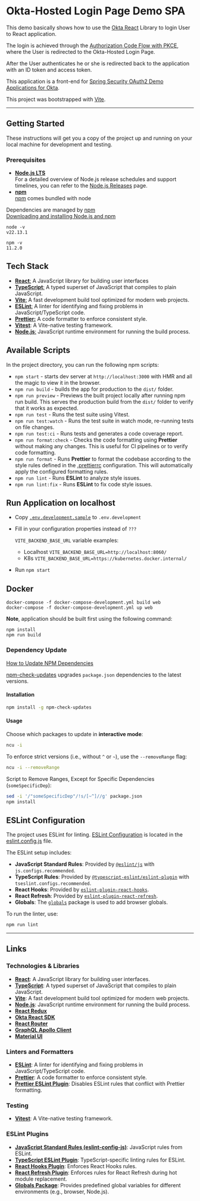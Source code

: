 # Okta-Hosted Login Page Demo SPA

This demo basically shows how to use the [Okta React](https://github.com/okta/okta-oidc-js/tree/master/packages/okta-react) Library to login User to React application. 

The login is achieved through the [Authorization Code Flow with PKCE](https://developer.okta.com/docs/guides/implement-auth-code-pkce/overview/), where the User is redirected to the Okta-Hosted Login Page. 

After the User authenticates he or she is redirected back to the application with an ID token and access token.

This application is a front-end for [Spring Security OAuth2 Demo Applications for Okta](https://github.com/gennadyyonov/hello-okta).

This project was bootstrapped with [Vite](https://vitejs.dev/).

---

## Getting Started

These instructions will get you a copy of the project up and running on your local machine for development and testing.

### Prerequisites

- **[Node.js LTS](https://nodejs.org/en/)** \
  For a detailed overview of Node.js release schedules and support timelines, you can refer to the [Node.js Releases](https://nodejs.org/en/about/previous-releases) page.
- **[npm](https://www.npmjs.com)** \
  [npm](https://www.npmjs.com/package/npm) comes bundled with node

Dependencies are managed by [npm](https://docs.npmjs.com/)  
[Downloading and installing Node.js and npm](https://docs.npmjs.com/downloading-and-installing-node-js-and-npm)
```
node -v
v22.13.1

npm -v
11.2.0
```

## Tech Stack

- [**React**:](https://reactjs.org/) A JavaScript library for building user interfaces
- [**TypeScript**:](https://www.typescriptlang.org/) A typed superset of JavaScript that compiles to plain JavaScript.
- [**Vite**:](https://vitejs.dev/) A fast development build tool optimized for modern web projects.
- [**ESLint**:](https://eslint.org/) A linter for identifying and fixing problems in JavaScript/TypeScript code.
- [**Prettier:**](https://prettier.io/) A code formatter to enforce consistent style.
- [**Vitest**](https://vitest.dev/): A Vite-native testing framework.
- [**Node.js**:](https://nodejs.org/) JavaScript runtime environment for running the build process.

## Available Scripts

In the project directory, you can run the following npm scripts:

- `npm start` - starts dev server at `http://localhost:3000` with HMR and all the magic to view it in the browser.
- `npm run build` - builds the app for production to the `dist/` folder.
- `npm run preview` - Previews the built project locally after running npm run build. This serves the production build from the `dist/` folder to verify that it works as expected.
- `npm run test` - Runs the test suite using Vitest.
- `npm run test:watch` - Runs the test suite in watch mode, re-running tests on file changes.
- `npm run test:ci` - Runs tests and generates a code coverage report.
- `npm run format:check` - Checks the code formatting using **Prettier** without making any changes. This is useful for CI pipelines or to verify code formatting.
- `npm run format` - Runs **Prettier** to format the codebase according to the style rules defined in the [.prettierrc](.prettierrc) configuration. This will automatically apply the configured formatting rules.
- `npm run lint` - Runs **ESLint** to analyze style issues.
- `npm run lint:fix` - Runs **ESLint** to fix code style issues.

## Run Application on localhost

* Copy [`.env.development.sample`](.env.development.sample) to `.env.development`
* Fill in your configuration properties instead of `???`
    
    `VITE_BACKEND_BASE_URL` variable examples:
    * Localhost `VITE_BACKEND_BASE_URL=http://localhost:8060/`
    * K8s `VITE_BACKEND_BASE_URL=https://kubernetes.docker.internal/`
* Run `npm start`

## Docker

```
docker-compose -f docker-compose-development.yml build web
docker-compose -f docker-compose-development.yml up web
```
**Note**, application should be built first using the following command:
```
npm install
npm run build
```

### Dependency Update

[How to Update NPM Dependencies](https://www.freecodecamp.org/news/how-to-update-npm-dependencies/)

[npm-check-updates](https://www.npmjs.com/package/npm-check-updates) upgrades `package.json` dependencies to the latest versions.

#### Installation

```bash
npm install -g npm-check-updates
```

#### Usage

Choose which packages to update in **interactive mode**:

```bash
ncu -i
```

To enforce strict versions (i.e., without `^` or `~`), use the `--removeRange` flag:

```bash
ncu -i --removeRange
```

Script to Remove Ranges, Except for Specific Dependencies (`someSpecificDep`):

```bash
sed -i '/"someSpecificDep"/!s/[~^]//g' package.json
npm install
```

## ESLint Configuration

The project uses ESLint for linting. [ESLint Configuration](https://eslint.org/docs/user-guide/configuring) is located in the [eslint.config.js](eslint.config.js) file.

The ESLint setup includes:

- **JavaScript Standard Rules**: Provided by [`@eslint/js`](https://www.npmjs.com/package/@eslint/js) with `js.configs.recommended`.
- **TypeScript Rules**: Provided by [`@typescript-eslint/eslint-plugin`](https://www.npmjs.com/package/@typescript-eslint/eslint-plugin) with `tseslint.configs.recommended`.
- **React Hooks**: Provided by [`eslint-plugin-react-hooks`](https://www.npmjs.com/package/eslint-plugin-react-hooks).
- **React Refresh**: Provided by [`eslint-plugin-react-refresh`](https://www.npmjs.com/package/eslint-plugin-react-refresh).
- **Globals**: The [`globals`](https://www.npmjs.com/package/globals) package is used to add browser globals.

To run the linter, use:

```bash
npm run lint
```
---

## Links

### Technologies & Libraries

- **[React](https://reactjs.org/)**: A JavaScript library for building user interfaces.
- **[TypeScript](https://www.typescriptlang.org/)**: A typed superset of JavaScript that compiles to plain JavaScript.
- **[Vite](https://vitejs.dev/)**: A fast development build tool optimized for modern web projects.
- **[Node.js](https://nodejs.org/)**: JavaScript runtime environment for running the build process.
- **[React Redux](https://react-redux.js.org/)**
- **[Okta React SDK](https://github.com/okta/okta-oidc-js/tree/master/packages/okta-react)**
- **[React Router](https://reactrouter.com/)**
- **[GraphQL Apollo Client](https://www.apollographql.com/docs/react/)**
- **[Material UI](https://material-ui.com/)**

### Linters and Formatters

- **[ESLint](https://eslint.org/)**: A linter for identifying and fixing problems in JavaScript/TypeScript code.
- **[Prettier](https://prettier.io/)**: A code formatter to enforce consistent style.
- **[Prettier ESLint Plugin](https://www.npmjs.com/package/eslint-config-prettier)**: Disables ESLint rules that conflict with Prettier formatting.

### Testing

- **[Vitest](https://vitest.dev/)**: A Vite-native testing framework.

### ESLint Plugins

- **[JavaScript Standard Rules (eslint-config-js)](https://www.npmjs.com/package/@eslint/js)**: JavaScript rules from ESLint.
- **[TypeScript ESLint Plugin](https://www.npmjs.com/package/@typescript-eslint/eslint-plugin)**: TypeScript-specific linting rules for ESLint.
- **[React Hooks Plugin](https://www.npmjs.com/package/eslint-plugin-react-hooks)**: Enforces React Hooks rules.
- **[React Refresh Plugin](https://www.npmjs.com/package/eslint-plugin-react-refresh)**: Enforces rules for React Refresh during hot module replacement.
- **[Globals Package](https://www.npmjs.com/package/globals)**: Provides predefined global variables for different environments (e.g., browser, Node.js).
